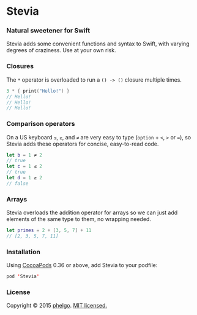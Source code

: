 # Stevia

### Natural sweetener for Swift
Stevia adds some convenient functions and syntax to Swift, with varying degrees of craziness. Use at your own risk.

### Closures
The `*` operator is overloaded to run a `() -> ()` closure multiple times.

```swift
3 * { print("Hello!") }
// Hello!
// Hello!
// Hello!
```

### Comparison operators
On a US keyboard  `≤`, `≥`, and `≠` are very easy to type (`option` + `<`, `>` or `=`), so Stevia adds these operators for concise, easy-to-read code.

```swift
let b = 1 ≠ 2
// true
let c = 1 ≤ 2
// true
let d = 1 ≥ 2
// false
```

### Arrays
Stevia overloads the addition operator for arrays so we can just add elements of the same type to them, no wrapping needed.

```swift
let primes = 2 + [3, 5, 7] + 11
// [2, 3, 5, 7, 11]
```

### Installation
Using [CocoaPods](http://cocoapods.org) 0.36 or above, add Stevia to your podfile:

```swift
pod 'Stevia'
```

### License
Copyright © 2015 [phelgo](https://twitter.com/phelgo). [MIT licensed.](http://www.opensource.org/licenses/MIT)

